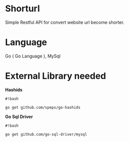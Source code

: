 # Shorturl
Simple Restful API for convert website url become shorter.

# Language 
Go ( Go Language ), MySql

# External Library needed
**Hashids**

```
#!bash

go get github.com/speps/go-hashids
```
**Go Sql Driver**

```
#!bash

go get github.com/go-sql-driver/mysql
```